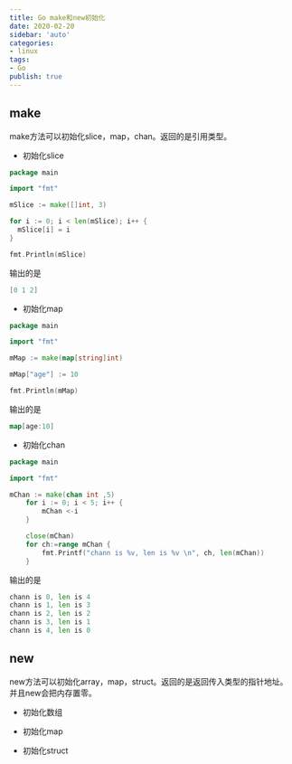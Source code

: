 ```yaml
---
title: Go make和new初始化
date: 2020-02-20
sidebar: 'auto'
categories:
- linux
tags:
- Go
publish: true
---
```

## make

make方法可以初始化slice，map，chan。返回的是引用类型。

+ 初始化slice

```go
package main

import "fmt"

mSlice := make([]int, 3)

for i := 0; i < len(mSlice); i++ {
  mSlice[i] = i
}

fmt.Println(mSlice)
```

输出的是

```go
[0 1 2]
```

+ 初始化map

```go
package main

import "fmt"

mMap := make(map[string]int)

mMap["age"] := 10

fmt.Println(mMap)
```

输出的是

```go
map[age:10]
```


+ 初始化chan

```go
package main

import "fmt"

mChan := make(chan int ,5)
	for i := 0; i < 5; i++ {
		mChan <-i
	}

	close(mChan)
	for ch:=range mChan {
		fmt.Printf("chann is %v, len is %v \n", ch, len(mChan))
	}
```

输出的是

```go
chann is 0, len is 4
chann is 1, len is 3
chann is 2, len is 2
chann is 3, len is 1
chann is 4, len is 0
```

## new

new方法可以初始化array，map，struct。返回的是返回传入类型的指针地址。并且new会把内存置零。

+ 初始化数组

+ 初始化map

+ 初始化struct
